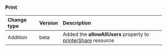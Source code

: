 ### Print

| **Change type** | **Version** | **Description** |
|:---|:---|:---|
|Addition|beta|Added the **allowAllUsers** property to [printerShare](/graph/api/resources/printerShare?view=graph-rest-beta) resource|
